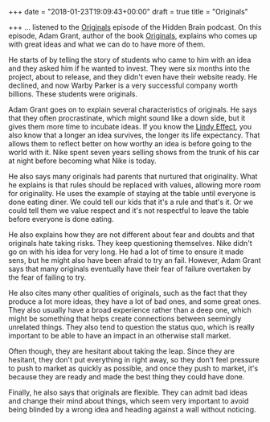 +++
date = "2018-01-23T19:09:43+00:00"
draft = true
title = "Originals"

+++
... listened to the [Originals](https://www.npr.org/2016/03/01/468574494/originals-how-to-spot-one-how-to-be-one) episode of the Hidden Brain podcast. On this episode, Adam Grant, author of the book [Originals](https://www.amazon.ca/Originals-How-Non-Conformists-Move-World/dp/0525429565), explains who comes up with great ideas and what we can do to have more of them.

He starts of by telling the story of students who came to him with an idea and they asked him if he wanted to invest. They were six months into the project, about to release, and they didn't even have their website ready. He declined, and now Warby Parker is a very successful company worth billions. These students were originals.

Adam Grant goes on to explain several characteristics of originals. He says that they often procrastinate, which might sound like a down side, but it gives them more time to incubate ideas. If you know the [Lindy Effect](https://en.wikipedia.org/wiki/Lindy_effect), you also know that a longer an idea survives, the longer its life expectancy. That allows them to reflect better on how worthy an idea is before going to the world with it. Nike spent seven years selling shows from the trunk of his car at night before becoming what Nike is today.

He also says many originals had parents that nurtured that originality. What he explains is that rules should be replaced with values, allowing more room for originality. He uses the example of staying at the table until everyone is done eating diner. We could tell our kids that it's a rule and that's it. Or we could tell them we value respect and it's not respectful to leave the table before everyone is done eating.

He also explains how they are not different about fear and doubts and that originals hate taking risks. They keep questioning themselves. Nike didn't go on with his idea for very long. He had a lot of time to ensure it made sens, but he might also have been afraid to try an fail. However, Adam Grant says that many originals eventually have their fear of failure overtaken by the fear of failing to try.

He also cites many other qualities of originals, such as the fact that they produce a lot more ideas, they have a lot of bad ones, and some great ones. They also usually have a broad experience rather than a deep one, which might be something that helps create connections between seemingly unrelated things. They also tend to question the status quo, which is really important to be able to have an impact in an otherwise stall market.

Often though, they are hesitant about taking the leap. Since they are hesitant, they don't put everything in right away, so they don't feel pressure to push to market as quickly as possible, and once they push to market, it's because they are ready and made the best thing they could have done.

Finally, he also says that originals are flexible. They can admit bad ideas and change their mind about things, which seem very important to avoid being blinded by a wrong idea and heading against a wall without noticing.